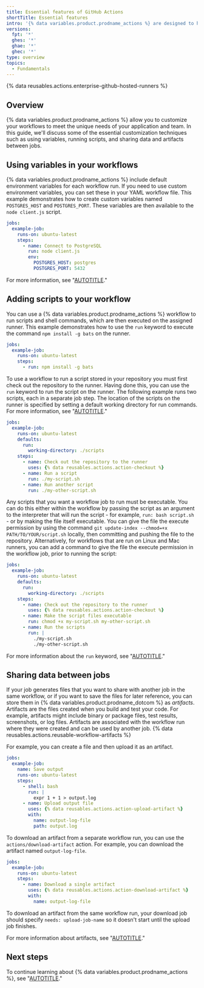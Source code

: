 ```yaml
---
title: Essential features of GitHub Actions
shortTitle: Essential features
intro: '{% data variables.product.prodname_actions %} are designed to help you build robust and dynamic automations. This guide will show you how to craft {% data variables.product.prodname_actions %} workflows that include environment variables, customized scripts, and more.'
versions:
  fpt: '*'
  ghes: '*'
  ghae: '*'
  ghec: '*'
type: overview
topics:
  - Fundamentals
---
```

 
{% data reusables.actions.enterprise-github-hosted-runners %}

## Overview

{% data variables.product.prodname_actions %} allow you to customize your workflows to meet the unique needs of your application and team. In this guide, we'll discuss some of the essential customization techniques such as using variables, running scripts, and sharing data and artifacts between jobs.

## Using variables in your workflows

{% data variables.product.prodname_actions %} include default environment variables for each workflow run. If you need to use custom environment variables, you can set these in your YAML workflow file. This example demonstrates how to create custom variables named `POSTGRES_HOST` and `POSTGRES_PORT`. These variables are then available to the `node client.js` script.

```yaml
jobs:
  example-job:
    runs-on: ubuntu-latest
    steps:
      - name: Connect to PostgreSQL
        run: node client.js
        env:
          POSTGRES_HOST: postgres
          POSTGRES_PORT: 5432
```

For more information, see "[AUTOTITLE](/actions/learn-github-actions/variables#default-environment-variables)."

## Adding scripts to your workflow

You can use a {% data variables.product.prodname_actions %} workflow to run scripts and shell commands, which are then executed on the assigned runner. This example demonstrates how to use the `run` keyword to execute the command `npm install -g bats` on the runner.

```yaml
jobs:
  example-job:
    runs-on: ubuntu-latest
    steps:
      - run: npm install -g bats
```

To use a workflow to run a script stored in your repository you must first check out the repository to the runner. Having done this, you can use the `run` keyword to run the script on the runner. The following example runs two scripts, each in a separate job step. The location of the scripts on the runner is specified by setting a default working directory for run commands. For more information, see "[AUTOTITLE](/actions/using-jobs/setting-default-values-for-jobs)."

```yaml
jobs:
  example-job:
    runs-on: ubuntu-latest
    defaults:
      run:
        working-directory: ./scripts
    steps:
      - name: Check out the repository to the runner
        uses: {% data reusables.actions.action-checkout %}  
      - name: Run a script
        run: ./my-script.sh
      - name: Run another script
        run: ./my-other-script.sh
```

Any scripts that you want a workflow job to run must be executable. You can do this either within the workflow by passing the script as an argument to the interpreter that will run the script - for example, `run: bash script.sh` - or by making the file itself executable. You can give the file the execute permission by using the command `git update-index --chmod=+x PATH/TO/YOUR/script.sh` locally, then committing and pushing the file to the repository. Alternatively, for workflows that are run on Linux and Mac runners, you can add a command to give the file the execute permission in the workflow job, prior to running the script:

```yaml
jobs:
  example-job:
    runs-on: ubuntu-latest
    defaults:
      run:
        working-directory: ./scripts
    steps:
      - name: Check out the repository to the runner
        uses: {% data reusables.actions.action-checkout %}  
      - name: Make the script files executable
        run: chmod +x my-script.sh my-other-script.sh
      - name: Run the scripts
        run: |
          ./my-script.sh
          ./my-other-script.sh
```

For more information about the `run` keyword, see "[AUTOTITLE](/actions/using-workflows/workflow-syntax-for-github-actions#jobsjob_idstepsrun)."

## Sharing data between jobs

If your job generates files that you want to share with another job in the same workflow, or if you want to save the files for later reference, you can store them in {% data variables.product.prodname_dotcom %} as _artifacts_. Artifacts are the files created when you build and test your code. For example, artifacts might include binary or package files, test results, screenshots, or log files. Artifacts are associated with the workflow run where they were created and can be used by another job. {% data reusables.actions.reusable-workflow-artifacts %}

For example, you can create a file and then upload it as an artifact.

```yaml
jobs:
  example-job:
    name: Save output
    runs-on: ubuntu-latest
    steps:
      - shell: bash
        run: |
          expr 1 + 1 > output.log
      - name: Upload output file
        uses: {% data reusables.actions.action-upload-artifact %}
        with:
          name: output-log-file
          path: output.log
```

To download an artifact from a separate workflow run, you can use the `actions/download-artifact` action. For example, you can download the artifact named `output-log-file`.

```yaml
jobs:
  example-job:
    runs-on: ubuntu-latest
    steps:
      - name: Download a single artifact
        uses: {% data reusables.actions.action-download-artifact %}
        with:
          name: output-log-file
```

To download an artifact from the same workflow run, your download job should specify `needs: upload-job-name` so it doesn't start until the upload job finishes.

For more information about artifacts, see "[AUTOTITLE](/actions/using-workflows/storing-workflow-data-as-artifacts)."

## Next steps

To continue learning about {% data variables.product.prodname_actions %}, see "[AUTOTITLE](/actions/using-workflows/about-workflows)."
